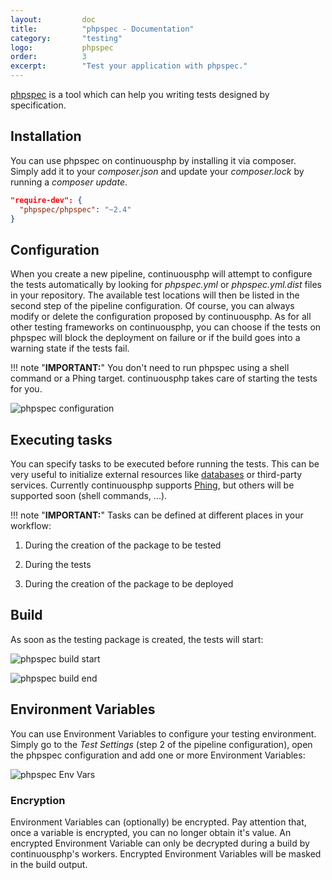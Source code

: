 ```yaml
---
layout:         doc
title:          "phpspec - Documentation"
category:       "testing"
logo:           phpspec
order:          3
excerpt:        "Test your application with phpspec."
---
```


[phpspec](http://phpspec.readthedocs.org/en/latest/) is a tool which can help you writing tests designed by specification.

## Installation
You can use phpspec on continuousphp by installing it via composer. Simply add it to your *composer.json* and update your *composer.lock* by running a *composer update*.

```json
"require-dev": {
  "phpspec/phpspec": "~2.4"
}
```

## Configuration
When you create a new pipeline, continuousphp will attempt to configure the tests automatically by looking for *phpspec.yml* or *phpspec.yml.dist* files in your repository. The available test locations will then be listed in the second step of the pipeline configuration. Of course, you can always modify or delete the configuration proposed by continuousphp.
As for all other testing frameworks on continuousphp, you can choose if the tests on phpspec will block the deployment on failure or if the build goes into a warning state if the tests fail.

!!! note "**IMPORTANT:**" 
    You don't need to run phpspec using a shell command or a Phing target. continuousphp takes care of starting the tests for you.

![phpspec configuration](/assets/doc/testing/phpspec/configuration.png)

## Executing tasks

You can specify tasks to be executed before running the tests. This can be very useful to initialize external resources like [databases](/_docs/databases) or third-party services. Currently continuousphp supports [Phing](https://www.phing.info/), but others will be supported soon (shell commands, ...).

!!! note "**IMPORTANT:**" 
  Tasks can be defined at different places in your workflow:

  1. During the creation of the package to be tested

  2. During the tests

  3. During the creation of the package to be deployed

## Build

As soon as the testing package is created, the tests will start:

![phpspec build start](/assets/doc/testing/phpspec/build-start.png)

![phpspec build end](/assets/doc/testing/phpspec/build-end.png)

## Environment Variables

You can use Environment Variables to configure your testing environment. Simply go to the *Test Settings* (step 2
of the pipeline configuration), open the phpspec configuration and add one or more Environment Variables:

![phpspec Env Vars](/assets/doc/testing/phpspec/env-vars.png)

### Encryption

Environment Variables can (optionally) be encrypted. Pay attention that, once a variable is encrypted, you can no longer obtain
it's value. An encrypted Environment Variable can only be decrypted during a build by continuousphp's workers. Encrypted
Environment Variables will be masked in the build output.